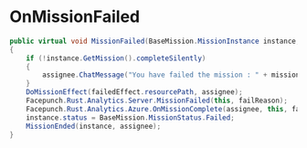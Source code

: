 <Badge type="danger" text="Carbon Compatible"/><Badge type="warning" text="Oxide Compatible"/>
# OnMissionFailed
```csharp
public virtual void MissionFailed(BaseMission.MissionInstance instance, BasePlayer assignee, BaseMission.MissionFailReason failReason)
{
	if (!instance.GetMission().completeSilently)
	{
		assignee.ChatMessage("You have failed the mission : " + missionName.english);
	}
	DoMissionEffect(failedEffect.resourcePath, assignee);
	Facepunch.Rust.Analytics.Server.MissionFailed(this, failReason);
	Facepunch.Rust.Analytics.Azure.OnMissionComplete(assignee, this, failReason);
	instance.status = BaseMission.MissionStatus.Failed;
	MissionEnded(instance, assignee);
}

```
